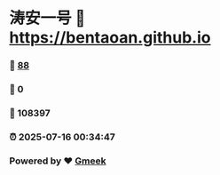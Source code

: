 # 涛安一号 :link: https://bentaoan.github.io 
### :page_facing_up: [88](https://bentaoan.github.io/tag.html) 
### :speech_balloon: 0 
### :hibiscus: 108397 
### :alarm_clock: 2025-07-16 00:34:47 
### Powered by :heart: [Gmeek](https://github.com/Meekdai/Gmeek)
